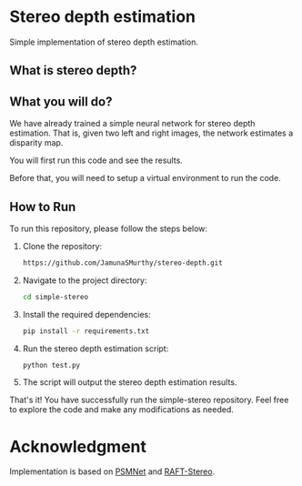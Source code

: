 # Stereo depth estimation
Simple implementation of stereo depth estimation.

## What is stereo depth?

## What you will do?

We have already trained a simple neural network for stereo depth estimation. That is, given two left and right images, the network estimates a disparity map.

You will first run this code and see the results.

Before that, you will need to setup a virtual environment to run the code.

## How to Run

To run this repository, please follow the steps below:

1. Clone the repository:

    ```bash
    https://github.com/JamunaSMurthy/stereo-depth.git
    ```

2. Navigate to the project directory:

    ```bash
    cd simple-stereo
    ```

3. Install the required dependencies:

    ```bash
    pip install -r requirements.txt
    ```

4. Run the stereo depth estimation script:

    ```bash
    python test.py
    ```

5. The script will output the stereo depth estimation results.

That's it! You have successfully run the simple-stereo repository. Feel free to explore the code and make any modifications as needed.


# Acknowledgment

Implementation is based on [PSMNet](https://github.com/JiaRenChang/PSMNet) and [RAFT-Stereo](https://github.com/princeton-vl/RAFT-Stereo).
